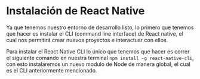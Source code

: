 # Instalación de React Native

Ya que tenemos nuestro entorno de desarrollo listo, lo primero que tenemos que hacer es instalar el CLI (command line interface) de React native, el cual nos permitirá crear nuevos proyectos e interactuar con ellos. 

Para instalar el React Native CLI lo único que tenemos que hacer es correr el siguiente comando en nuestra terminal `npm install -g react-native-cli`, con esto instalaremos un nuevo modulo de Node de manera global, el cual es el CLI anteriormente mencionado.


